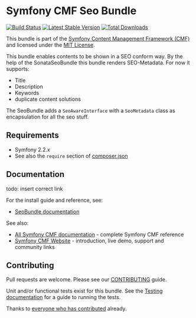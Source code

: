 # Symfony CMF Seo Bundle

[![Build Status](https://secure.travis-ci.org/symfony-cmf/SeoBundle.png)](http://travis-ci.org/symfony-cmf/SeoBundle)
[![Latest Stable Version](https://poser.pugx.org/symfony-cmf/seo-bundle/version.png)](https://packagist.org/packages/symfony-cmf/seo-bundle)
[![Total Downloads](https://poser.pugx.org/symfony-cmf/seo-bundle/d/total.png)](https://packagist.org/packages/symfony-cmf/seo-bundle)

This bundle is part of the [Symfony Content Management Framework (CMF)](http://cmf.symfony.com/)
and licensed under the [MIT License](LICENSE).

This bundle enables contents to be shown in a SEO conform way. By the help of the SonataSeoBundle
this bundle renders SEO-Metadata.
For now it supports:
- Title
- Description
- Keywords
- duplicate content solutions

The SeoBundle adds a `SeoAwareInterface` with a `SeoMetadata` class as encapsulation for
all the seo stuff.

## Requirements

* Symfony 2.2.x
* See also the `require` section of [composer.json](composer.json)

## Documentation

todo: insert correct link

For the install guide and reference, see:

* [SeoBundle documentation](http://symfony.com/doc/master/cmf/bundles/seo/index.html)

See also:

* [All Symfony CMF documentation](http://symfony.com/doc/master/cmf/index.html) - complete Symfony CMF reference
* [Symfony CMF Website](http://cmf.symfony.com/) - introduction, live demo, support and community links


## Contributing

Pull requests are welcome. Please see our
[CONTRIBUTING](https://github.com/symfony-cmf/symfony-cmf/blob/master/CONTRIBUTING.md)
guide.

Unit and/or functional tests exist for this bundle. See the
[Testing documentation](http://symfony.com/doc/master/cmf/components/testing.html)
for a guide to running the tests.

Thanks to
[everyone who has contributed](https://github.com/symfony-cmf/SeoBundle/contributors) already.
